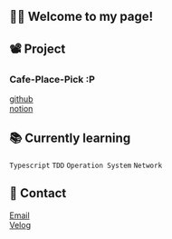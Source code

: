## 👋🏻 Welcome to my page!


## 📽️ Project 
### Cafe-Place-Pick :P <br>
[github](https://github.com/gimmicks-u/c-p-p_BE)<br>
[notion](https://shard-riverbed-e01.notion.site/C-P-P-cca45e2972f545c1b847190b35b260cd)<br>

## 📚 Currently learning
`Typescript` `TDD` `Operation System` `Network`

## 📮 Contact
[Email](iksukis8604@gmail.com) </br>
[Velog](https://velog.io/@gimmicks_)


<!--
**gimmicks-u/gimmicks-u** is a ✨ _special_ ✨ repository because its `README.md` (this file) appears on your GitHub profile.

Here are some ideas to get you started:

- 🔭 I’m currently working on ...
- 🌱 I’m currently learning ...
- 👯 I’m looking to collaborate on ...
- 🤔 I’m looking for help with ...
- 💬 Ask me about ...
- 📫 How to reach me: ...
- 😄 Pronouns: ...
- ⚡ Fun fact: ...
-->
